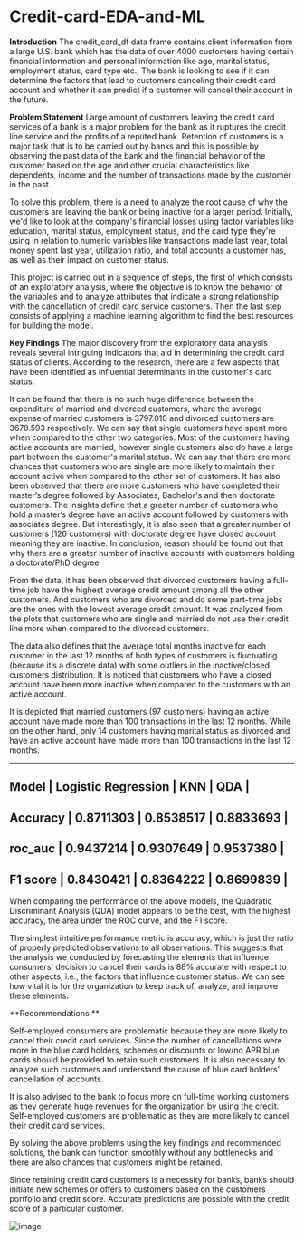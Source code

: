 # Credit-card-EDA-and-ML

**Introduction**
The credit_card_df data frame contains client information from a large U.S. bank which has the data of over 4000 customers having certain financial information and personal information like age, marital status, employment status, card type etc., The bank is looking to see if it can determine the factors that lead to customers canceling their credit card account and whether it can predict if a customer will cancel their account in the future.

**Problem Statement**
Large amount of customers leaving the credit card services of a bank is a major problem for the bank as it ruptures the credit line service and the profits of a reputed bank. Retention of customers is a major task that is to be carried out by banks and this is possible by observing the past data of the bank and the financial behavior of the customer based on the age and other crucial characteristics like dependents, income and the number of transactions made by the customer in the past.

To solve this problem, there is a need to analyze the root cause of why the customers are leaving the bank or being inactive for a larger period. Initially, we'd like to look at the company's financial losses using factor variables like education, marital status, employment status, and the card type they're using in relation to numeric variables like transactions made last year, total money spent last year, utilization ratio, and total accounts a customer has, as well as their impact on customer status.

This project is carried out in a sequence of steps, the first of which consists of an exploratory analysis, where the objective is to know the behavior of the variables and to analyze attributes that indicate a strong relationship with the cancellation of credit card service customers. Then the last step consists of applying a machine learning algorithm to find the best resources for building the model. 

**Key Findings**
The major discovery from the exploratory data analysis reveals several intriguing indicators that aid in determining the credit card status of clients. According to the research, there are a few aspects that have been identified as influential determinants in the customer's card status.

It can be found that there is no such huge difference between the expenditure of married and divorced customers, where the average expense of married customers is 3797.010 and divorced customers are 3678.593 respectively. We can say that single customers have spent more when compared to the other two categories.  Most of the customers having active accounts are married, however single customers also do have a large part between the customer's marital status. We can say that there are more chances that customers who are single are more likely to maintain their account active when compared to the other set of customers.
It has also been observed that there are more customers who have completed their master’s degree followed by Associates, Bachelor's and then doctorate customers. The insights define that a greater number of customers who hold a master’s degree have an active account followed by customers with associates degree. But interestingly, it is also seen that a greater number of customers (126 customers) with doctorate degree have closed account meaning they are inactive. In conclusion, reason should be found out that why there are a greater number of inactive accounts with customers holding a doctorate/PhD degree.

From the data, it has been observed that divorced customers having a full-time job have the highest average credit amount among all the other customers. And customers who are divorced and do some part-time jobs are the ones with the lowest average credit amount. It was analyzed from the plots that customers who are single and married do not use their credit line more when compared to the divorced customers.

The data also defines that the average total months inactive for each customer in the last 12 months of both types of customers is fluctuating (because it’s a discrete data) with some outliers in the inactive/closed customers distribution. It is noticed that customers who have a closed account have been more inactive when compared to the customers with an active account.

It is depicted that married customers (97 customers) having an active account have made more than 100 transactions in the last 12 months. While on the other hand, only 14 customers having marital status as divorced and have an active account have made more than 100 transactions in the last 12 months.

-------------------------------------------------------------------------------
Model    | Logistic Regression |       KNN      | QDA |
-------------------------------------------------------------------------------
Accuracy |     0.8711303    	 |   0.8538517    |   0.8833693  |
------------------------------------------------------------------------------
roc_auc  |     0.9437214       |   0.9307649 	|   0.9537380  |
-----------------------------------------------------------------------------
F1 score |     0.8430421      |   0.8364222 	|   0.8699839   |
-----------------------------------------------------------------------------


When comparing the performance of the above models, the Quadratic Discriminant Analysis (QDA) model appears to be the best, with the highest accuracy, the area under the ROC curve, and the F1 score.

The simplest intuitive performance metric is accuracy, which is just the ratio of properly predicted observations to all observations. This suggests that the analysis we conducted by forecasting the elements that influence consumers' decision to cancel their cards is 88% accurate with respect to other aspects, i.e., the factors that influence customer status. We can see how vital it is for the organization to keep track of, analyze, and improve these elements.

**Recommendations **

Self-employed consumers are problematic because they are more likely to cancel their credit card services. Since the number of cancellations were more in the blue card holders, schemes or discounts or low/no APR blue cards should be provided to retain such customers. It is also necessary to analyze such customers and understand the cause of blue card holders’ cancellation of accounts.

It is also advised to the bank to focus more on full-time working customers as they generate huge revenues for the organization by using the credit. Self-employed customers are problematic as they are more likely to cancel their credit card services.

By solving the above problems using the key findings and recommended solutions, the bank can function smoothly without any bottlenecks and there are also chances that customers might be retained.

Since retaining credit card customers is a necessity for banks, banks should initiate new schemes or offers to customers based on the customers portfolio and credit score. Accurate predictions are possible with the credit score of a particular customer.

![image](https://user-images.githubusercontent.com/37064981/158218752-482a2bd0-2bee-4cd3-8843-fab1693c7211.png)
